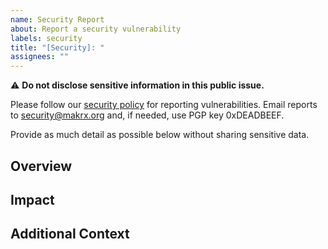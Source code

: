 ```yaml
---
name: Security Report
about: Report a security vulnerability
labels: security
title: "[Security]: "
assignees: ""
---
```


⚠️ **Do not disclose sensitive information in this public issue.**

Please follow our [security policy](../../SECURITY.md) for reporting vulnerabilities.
Email reports to security@makrx.org and, if needed, use PGP key 0xDEADBEEF.

Provide as much detail as possible below without sharing sensitive data.

## Overview

## Impact

## Additional Context

